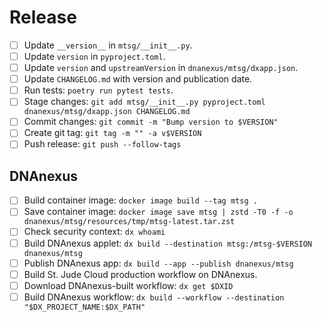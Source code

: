 # Release

  * [ ] Update `__version__` in `mtsg/__init__.py`.
  * [ ] Update `version` in `pyproject.toml`.
  * [ ] Update `version` and `upstreamVersion` in `dnanexus/mtsg/dxapp.json`.
  * [ ] Update `CHANGELOG.md` with version and publication date.
  * [ ] Run tests: `poetry run pytest tests`.
  * [ ] Stage changes: `git add mtsg/__init__.py pyproject.toml dnanexus/mtsg/dxapp.json CHANGELOG.md`
  * [ ] Commit changes: `git commit -m "Bump version to $VERSION"`
  * [ ] Create git tag: `git tag -m "" -a v$VERSION`
  * [ ] Push release: `git push --follow-tags`

## DNAnexus

  * [ ] Build container image: `docker image build --tag mtsg .`
  * [ ] Save container image: `docker image save mtsg | zstd -T0 -f -o dnanexus/mtsg/resources/tmp/mtsg-latest.tar.zst`
  * [ ] Check security context: `dx whoami`
  * [ ] Build DNAnexus applet: `dx build --destination mtsg:/mtsg-$VERSION dnanexus/mtsg`
  * [ ] Publish DNAnexus app: `dx build --app --publish dnanexus/mtsg`
  * [ ] Build St. Jude Cloud production workflow on DNAnexus.
  * [ ] Download DNAnexus-built workflow: `dx get $DXID`
  * [ ] Build DNAnexus workflow: `dx build --workflow --destination "$DX_PROJECT_NAME:$DX_PATH"`

